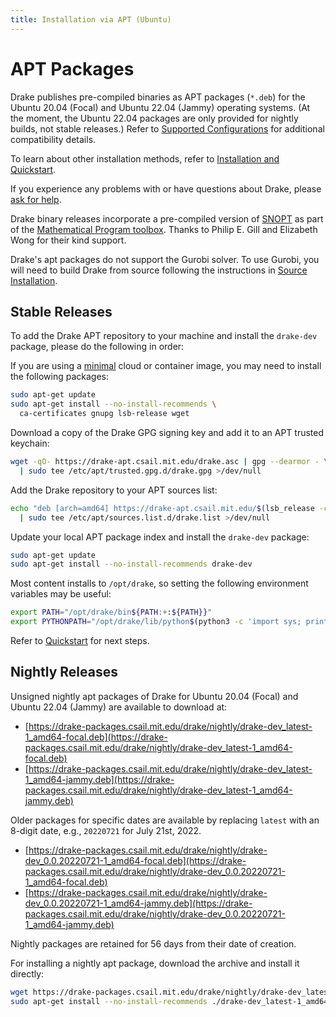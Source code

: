 ```yaml
---
title: Installation via APT (Ubuntu)
---
```


# APT Packages

Drake publishes pre-compiled binaries as APT packages (``*.deb``) for the
Ubuntu 20.04 (Focal) and Ubuntu 22.04 (Jammy) operating systems.
(At the moment, the Ubuntu 22.04 packages are only provided for nightly builds,
not stable releases.)
Refer to
[Supported Configurations](/installation.html#supported-configurations)
for additional compatibility details.

To learn about other installation methods, refer to
[Installation and Quickstart](/installation.html).

If you experience any problems with or have questions about Drake, please
[ask for help](/getting_help.html).

Drake binary releases incorporate a pre-compiled version of
[SNOPT](https://ccom.ucsd.edu/~optimizers/solvers/snopt/) as part of the
[Mathematical Program toolbox](https://drake.mit.edu/doxygen_cxx/group__solvers.html).
Thanks to Philip E. Gill and Elizabeth Wong for their kind support.

Drake's apt packages do not support the Gurobi solver. To use
Gurobi, you will need to build Drake from source following the instructions
in [Source Installation](/from_source.html).

## Stable Releases

To add the Drake APT repository to your machine and install the `drake-dev` package,
please do the following in order:

If you are using a [minimal](https://wiki.ubuntu.com/Minimal) cloud or
container image, you may need to install the following packages:

```bash
sudo apt-get update
sudo apt-get install --no-install-recommends \
  ca-certificates gnupg lsb-release wget
```

Download a copy of the Drake GPG signing key and add it to an APT trusted keychain:

```bash
wget -qO- https://drake-apt.csail.mit.edu/drake.asc | gpg --dearmor - \
  | sudo tee /etc/apt/trusted.gpg.d/drake.gpg >/dev/null
```

Add the Drake repository to your APT sources list:

```bash
echo "deb [arch=amd64] https://drake-apt.csail.mit.edu/$(lsb_release -cs) $(lsb_release -cs) main" \
  | sudo tee /etc/apt/sources.list.d/drake.list >/dev/null
```

Update your local APT package index and install the `drake-dev` package:

```bash
sudo apt-get update
sudo apt-get install --no-install-recommends drake-dev
```

Most content installs to `/opt/drake`, so setting the following environment
variables may be useful:

  ```bash
  export PATH="/opt/drake/bin${PATH:+:${PATH}}"
  export PYTHONPATH="/opt/drake/lib/python$(python3 -c 'import sys; print("{0}.{1}".format(*sys.version_info))')/site-packages${PYTHONPATH:+:${PYTHONPATH}}"
  ```

Refer to [Quickstart](/installation.html#quickstart) for next steps.

## Nightly Releases

Unsigned nightly apt packages of Drake for Ubuntu 20.04 (Focal) and Ubuntu 22.04
(Jammy) are available to download at:

* [https://drake-packages.csail.mit.edu/drake/nightly/drake-dev_latest-1_amd64-focal.deb](https://drake-packages.csail.mit.edu/drake/nightly/drake-dev_latest-1_amd64-focal.deb)
* [https://drake-packages.csail.mit.edu/drake/nightly/drake-dev_latest-1_amd64-jammy.deb](https://drake-packages.csail.mit.edu/drake/nightly/drake-dev_latest-1_amd64-jammy.deb)

Older packages for specific dates are available by replacing ``latest`` with an
8-digit date, e.g., ``20220721`` for July 21st, 2022.

* [https://drake-packages.csail.mit.edu/drake/nightly/drake-dev_0.0.20220721-1_amd64-focal.deb](https://drake-packages.csail.mit.edu/drake/nightly/drake-dev_0.0.20220721-1_amd64-focal.deb)
* [https://drake-packages.csail.mit.edu/drake/nightly/drake-dev_0.0.20220721-1_amd64-jammy.deb](https://drake-packages.csail.mit.edu/drake/nightly/drake-dev_0.0.20220721-1_amd64-jammy.deb)

Nightly packages are retained for 56 days from their date of creation.

For installing a nightly apt package, download the archive and install it
directly:

  ```bash
  wget https://drake-packages.csail.mit.edu/drake/nightly/drake-dev_latest-1_amd64-focal.deb
  sudo apt-get install --no-install-recommends ./drake-dev_latest-1_amd64-focal.deb
  ```
